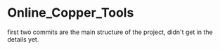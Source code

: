 # Online_Copper_Tools
first two commits are the main structure of the project, didn't get in the details yet.

